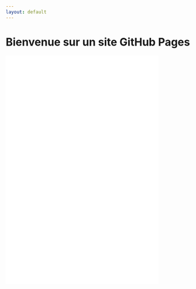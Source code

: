 ```yaml
---
layout: default
---
```


# Bienvenue sur un site GitHub Pages

<iframe src="page.html" width="80%" height="600px" style="border:none;"></iframe>
